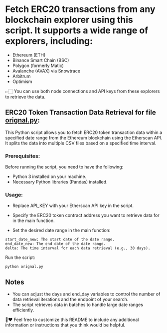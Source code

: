 # Fetch ERC20 transactions from any blockchain explorer using this script. It supports a wide range of explorers, including:

- Ethereum (ETH)
- Binance Smart Chain (BSC)
- Polygon (formerly Matic)
- Avalanche (AVAX) via Snowtrace
- Arbitrum
- Optimism

👉🏻 You can use both node connections and API keys from these explorers to retrieve the data.



## ERC20 Token Transaction Data Retrieval for file [orignal.py](https://github.com/nandanv99/ERC20_Blockchain.py/blob/main/orignal_eth.py):
This Python script allows you to fetch ERC20 token transaction data within a specified date range from the Ethereum blockchain using the Etherscan API. It splits the data into multiple CSV files based on a specified time interval.
### Prerequisites:
Before running the script, you need to have the following:
- Python 3 installed on your machine.
- Necessary Python libraries (Pandas) installed.
### Usage:
- Replace API_KEY with your Etherscan API key in the script.

- Specify the ERC20 token contract address you want to retrieve data for in the main function.

- Set the desired date range in the main function:

```
start_date_new: The start date of the date range.
end_date_new: The end date of the date range.
delta: The time interval for each data retrieval (e.g., 30 days).
```
Run the script:
```
python orignal.py
```


## Notes
- You can adjust the days and end_day variables to control the number of data retrieval iterations and the endpoint of your search.
- The script retrieves data in batches to handle large date ranges efficiently.

🧠❤️ Feel free to customize this README to include any additional information or instructions that you think would be helpful.

